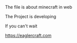 The file is about minecraft in web

The Project is developing

If you can't wait

https://eaglercraft.com
